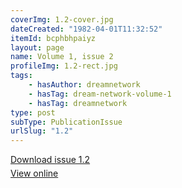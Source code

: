 ```yaml
---
coverImg: 1.2-cover.jpg
dateCreated: "1982-04-01T11:32:52"
itemId: bcphbhpaiyz
layout: page
name: Volume 1, issue 2
profileImg: 1.2-rect.jpg
tags:
    - hasAuthor: dreamnetwork
    - hasTag: dream-network-volume-1
    - hasTag: dreamnetwork
type: post
subType: PublicationIssue
urlSlug: "1.2"
---
```


<p style="margin-block-end: 5px; margin-block-start: 5px;"><a href="../files/pdfs/Volume_1/1.2_Dream_Network_Bulletin_Vol.1_Issue_2.pdf" download="">Download issue 1.2</a></p><p style="margin-block-end: 5px; margin-block-start: 5px;"><a href="../files/pdfs/Volume_1/1.2_Dream_Network_Bulletin_Vol.1_Issue_2.pdf">View online</a></p>

